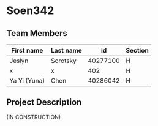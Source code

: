 # Soen342

## Team Members
| First name | Last name | id | Section|
|----------|------|------|------|
| Jeslyn | Sorotsky | 40277100 | H |
| x | x | 402 | H |
| Ya Yi (Yuna) | Chen | 40286042 | H |
## Project Description
(IN CONSTRUCTION)
